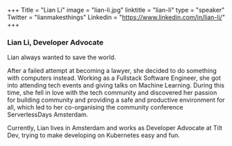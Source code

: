 +++
Title = "Lian Li"
image = "lian-li.jpg"
linktitle = "lian-li"
type = "speaker"
Twitter = "lianmakesthings"
Linkedin = "https://www.linkedin.com/in/lian-li/"
+++

### Lian Li, Developer Advocate 
Lian always wanted to save the world.

After a failed attempt at becoming a lawyer, she decided to do something with computers instead. Working as a Fullstack Software Engineer, she got into attending tech events and giving talks on Machine Learning. During this time, she fell in love with the tech community and discovered her passion for building community and providing a safe and productive environment for all, which led to her co-organising the community conference ServerlessDays Amsterdam.

Currently, Lian lives in Amsterdam and works as Developer Advocate at Tilt Dev, trying to make developing on Kubernetes easy and fun.